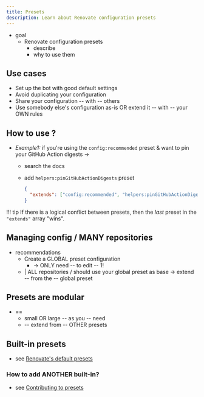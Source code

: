 ```yaml
---
title: Presets
description: Learn about Renovate configuration presets
---
```


* goal
  * Renovate configuration presets
    * describe
    * why to use them

## Use cases

- Set up the bot with good default settings
- Avoid duplicating your configuration
- Share your configuration -- with -- others
- Use somebody else's configuration as-is OR extend it -- with -- your OWN rules

## How to use ?

* _Example1:_ if you're using the `config:recommended` preset & want to pin your GitHub Action digests -> 
  * search the docs
  * add `helpers:pinGitHubActionDigests` preset

    ```json
    {
      "extends": ["config:recommended", "helpers:pinGitHubActionDigests"]
    }
    ```

<!-- prettier-ignore -->
!!! tip
    If there is a logical conflict between presets, then the _last_ preset in the `"extends"` array "wins".

## Managing config / MANY repositories

* recommendations
  * Create a GLOBAL preset configuration
    * -> ONLY need -- to edit -- 1!
  * | ALL repositories / should use your global preset as base -> extend -- from the -- global preset

## Presets are modular

* == 
  * small OR large -- as you -- need
  * -- extend from -- OTHER presets

## Built-in presets

* see [Renovate's default presets](../presets-default.md)

### How to add ANOTHER built-in?

* see [Contributing to presets](../config-presets.md#contributing-to-presets)
